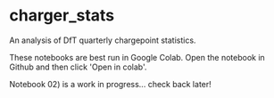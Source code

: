 # charger_stats
An analysis of DfT quarterly chargepoint statistics.

These notebooks are best run in Google Colab. Open the notebook in Github and then click 'Open in colab'. 

Notebook 02) is a work in progress... check back later!
